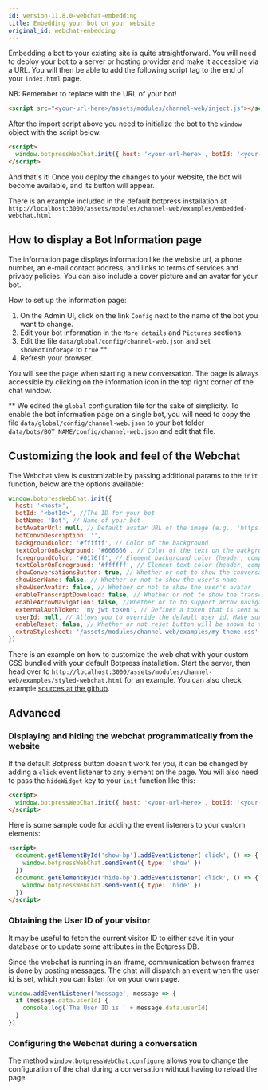 ```yaml
---
id: version-11.8.0-webchat-embedding
title: Embedding your bot on your website
original_id: webchat-embedding
---
```


Embedding a bot to your existing site is quite straightforward. You will need to deploy your bot to a server or hosting provider and make it accessible via a URL. You will then be able to add the following script tag to the end of your `index.html` page.

NB: Remember to replace <your-url-here> with the URL of your bot!

```html
<script src="<your-url-here>/assets/modules/channel-web/inject.js"></script>
```

After the import script above you need to initialize the bot to the `window` object with the script below.

```html
<script>
  window.botpressWebChat.init({ host: '<your-url-here>', botId: '<your-bot-id>' })
</script>
```

And that's it! Once you deploy the changes to your website, the bot will become available, and its button will appear.

There is an example included in the default botpress installation at `http://localhost:3000/assets/modules/channel-web/examples/embedded-webchat.html`

## How to display a Bot Information page

The information page displays information like the website url, a phone number, an e-mail contact address, and links to terms of services and privacy policies. You can also include a cover picture and an avatar for your bot.

How to set up the information page:

1. On the Admin UI, click on the link `Config` next to the name of the bot you want to change.
2. Edit your bot information in the `More details` and `Pictures` sections.
3. Edit the file `data/global/config/channel-web.json` and set `showBotInfoPage` to `true` \*\*
4. Refresh your browser.

You will see the page when starting a new conversation. The page is always accessible by clicking on the information icon in the top right corner of the chat window.

\*\* We edited the `global` configuration file for the sake of simplicity. To enable the bot information page on a single bot, you will need to copy the file `data/global/config/channel-web.json` to your bot folder `data/bots/BOT_NAME/config/channel-web.json` and edit that file.

## Customizing the look and feel of the Webchat

The Webchat view is customizable by passing additional params to the `init` function, below are the options available:

```js
window.botpressWebChat.init({
  host: '<host>',
  botId: '<botId>', //The ID for your bot
  botName: 'Bot', // Name of your bot
  botAvatarUrl: null, // Default avatar URL of the image (e.g., 'https://avatars3.githubusercontent.com/u/1315508?v=4&s=400' )
  botConvoDescription: '',
  backgroundColor: '#ffffff', // Color of the background
  textColorOnBackground: '#666666', // Color of the text on the background
  foregroundColor: '#0176ff', // Element background color (header, composer, button..)
  textColorOnForeground: '#ffffff', // Element text color (header, composer, button..)
  showConversationsButton: true, // Whether or not to show the conversations button
  showUserName: false, // Whether or not to show the user's name
  showUserAvatar: false, // Whether or not to show the user's avatar
  enableTranscriptDownload: false, // Whether or not to show the transcript download button
  enableArrowNavigation: false, //Whether or to to support arrow navigation (e.g scroll conversation, focus on buttons)
  externalAuthToken: 'my jwt token', // Defines a token that is sent with each messages to Botpress
  userId: null, // Allows you to override the default user id. Make sure it is not possible to guess it!
  enableReset: false, // Whether or not reset button will be shown to the user
  extraStylesheet: '/assets/modules/channel-web/examples/my-theme.css' // Define a custom style sheet to override Botpress styling
})
```

There is an example on how to customize the web chat with your custom CSS bundled with your default Botpress installation. Start the server, then head over to `http://localhost:3000/assets/modules/channel-web/examples/styled-webchat.html` for an example. You can also check example [sources at the github](https://github.com/botpress/botpress/tree/master/modules/channel-web/assets/examples).

## Advanced

### Displaying and hiding the webchat programmatically from the website

If the default Botpress button doesn't work for you, it can be changed by adding a `click` event listener to any element on the page. You will also need to pass the `hideWidget` key to your `init` function like this:

```html
<script>
  window.botpressWebChat.init({ host: '<your-url-here>', botId: '<your-bot-id>' hideWidget: true })
</script>
```

Here is some sample code for adding the event listeners to your custom elements:

```html
<script>
  document.getElementById('show-bp').addEventListener('click', () => {
    window.botpressWebChat.sendEvent({ type: 'show' })
  })
  document.getElementById('hide-bp').addEventListener('click', () => {
    window.botpressWebChat.sendEvent({ type: 'hide' })
  })
</script>
```

### Obtaining the User ID of your visitor

It may be useful to fetch the current visitor ID to either save it in your database or to update some attributes in the Botpress DB.

Since the webchat is running in an iframe, communication between frames is done by posting messages.
The chat will dispatch an event when the user id is set, which you can listen for on your own page.

```js
window.addEventListener('message', message => {
  if (message.data.userId) {
    console.log(`The User ID is ` + message.data.userId)
  }
})
```

### Configuring the Webchat during a conversation

The method `window.botpressWebChat.configure` allows you to change the configuration of the chat during a conversation without having to reload the page
